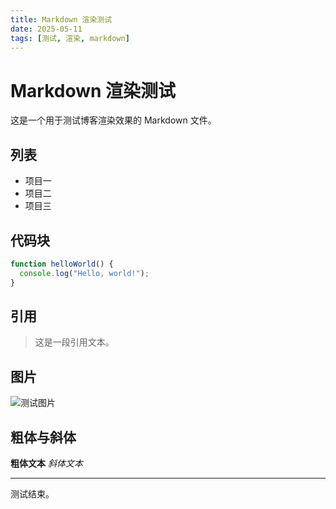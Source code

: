 ```yaml
---
title: Markdown 渲染测试
date: 2025-05-11
tags: [测试, 渲染, markdown]
---
```


# Markdown 渲染测试

这是一个用于测试博客渲染效果的 Markdown 文件。

## 列表

- 项目一
- 项目二
- 项目三

## 代码块

```javascript
function helloWorld() {
  console.log("Hello, world!");
}
```

## 引用

> 这是一段引用文本。

## 图片

![测试图片](https://via.placeholder.com/150)

## 粗体与斜体

**粗体文本**
*斜体文本*

---

测试结束。